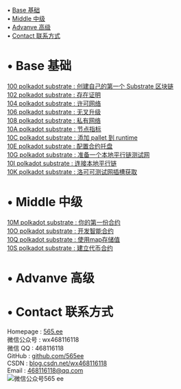 • [Base 基础](#index1)  
• [Middle 中级](#index2)  
• [Advanve 高级](#index3)  
• [Contact 联系方式](#index99)  

# <span id='index1'>• Base 基础</span>  
 [100 polkadot substrate : 创建自己的第一个 Substrate 区块链](https://github.com/565ee/Substrate_CN/blob/main/doc/100%20polkadot%20substrate%20:%20%E5%88%9B%E5%BB%BA%E8%87%AA%E5%B7%B1%E7%9A%84%E7%AC%AC%E4%B8%80%E4%B8%AA%20Substrate%20%E5%8C%BA%E5%9D%97%E9%93%BE.md)   
[102 polkadot substrate : 存在证明](https://github.com/565ee/Substrate_CN/blob/main/doc/102%20polkadot%20substrate%20:%20%E5%AD%98%E5%9C%A8%E8%AF%81%E6%98%8E.md)   
[104 polkadot substrate : 许可网络](https://github.com/565ee/Substrate_CN/blob/main/doc/104%20polkadot%20substrate%20:%20%E8%AE%B8%E5%8F%AF%E7%BD%91%E7%BB%9C.md)   
[106 polkadot substrate : 无叉升级](https://github.com/565ee/Substrate_CN/blob/main/doc/106%20polkadot%20substrate%20:%20%E6%97%A0%E5%8F%89%E5%8D%87%E7%BA%A7.md)   
[108 polkadot substrate : 私有网络](https://github.com/565ee/Substrate_CN/blob/main/doc/108%20polkadot%20substrate%20:%20%E7%A7%81%E6%9C%89%E7%BD%91%E7%BB%9C.md)   
[10A polkadot substrate : 节点指标](https://github.com/565ee/Substrate_CN/blob/main/doc/10A%20polkadot%20substrate%20:%20%E8%8A%82%E7%82%B9%E6%8C%87%E6%A0%87.md)   
[10C polkadot substrate : 添加 pallet 到 runtime](https://github.com/565ee/Substrate_CN/blob/main/doc/10C%20polkadot%20substrate%20:%20%E6%B7%BB%E5%8A%A0%20pallet%20%E5%88%B0%20runtime.md)   
[10E polkadot substrate : 配置合约托盘](https://github.com/565ee/Substrate_CN/blob/main/doc/10E%20polkadot%20substrate%20:%20%E9%85%8D%E7%BD%AE%E5%90%88%E7%BA%A6%E6%89%98%E7%9B%98.md)   
[10G polkadot substrate : 准备一个本地平行链测试网](https://github.com/565ee/Substrate_CN/blob/main/doc/10G%20polkadot%20substrate%20:%20%E5%87%86%E5%A4%87%E4%B8%80%E4%B8%AA%E6%9C%AC%E5%9C%B0%E5%B9%B3%E8%A1%8C%E9%93%BE%E6%B5%8B%E8%AF%95%E7%BD%91.md)   
[10I polkadot substrate : 连接本地平行链](https://github.com/565ee/Substrate_CN/blob/main/doc/10I%20polkadot%20substrate%20:%20%E8%BF%9E%E6%8E%A5%E6%9C%AC%E5%9C%B0%E5%B9%B3%E8%A1%8C%E9%93%BE.md)   
[10K polkadot substrate : 洛可可测试网插槽获取](https://github.com/565ee/Substrate_CN/blob/main/doc/10K%20polkadot%20substrate%20:%20%E6%B4%9B%E5%8F%AF%E5%8F%AF%E6%B5%8B%E8%AF%95%E7%BD%91%E6%8F%92%E6%A7%BD%E8%8E%B7%E5%8F%96.md)   

# <span id='index2'>• Middle 中级</span>  
[10M polkadot substrate : 你的第一份合约](https://github.com/565ee/Substrate_CN/blob/main/doc/10M%20polkadot%20substrate%20:%20%E4%BD%A0%E7%9A%84%E7%AC%AC%E4%B8%80%E4%BB%BD%E5%90%88%E7%BA%A6.md)   
[10O polkadot substrate : 开发智能合约](https://github.com/565ee/Substrate_CN/blob/main/doc/10O%20polkadot%20substrate%20:%20%E5%BC%80%E5%8F%91%E6%99%BA%E8%83%BD%E5%90%88%E7%BA%A6.md)   
[10Q polkadot substrate : 使用map存储值](https://github.com/565ee/Substrate_CN/blob/main/doc/10Q%20polkadot%20substrate%20:%20%E4%BD%BF%E7%94%A8map%E5%AD%98%E5%82%A8%E5%80%BC.md)   
[10S polkadot substrate : 建立代币合约](https://github.com/565ee/Substrate_CN/blob/main/doc/10S%20polkadot%20substrate%20:%20%E5%BB%BA%E7%AB%8B%E4%BB%A3%E5%B8%81%E5%90%88%E7%BA%A6.md)   

# <span id='index3'>• Advanve 高级</span>  

# <span id='index99'>• Contact 联系方式</span>  
Homepage : [565.ee](https://565.ee)  
微信公众号 : wx468116118  
微信 QQ   : 468116118  
GitHub   : [github.com/565ee](https://github.com/565ee)  
CSDN     : [blog.csdn.net/wx468116118](https://blog.csdn.net/wx468116118)  
Email    : 468116118@qq.com  
![微信公众号565 ee](https://user-images.githubusercontent.com/28084126/171252353-5b964ef9-cd68-4393-8740-c5e41336800d.png)
